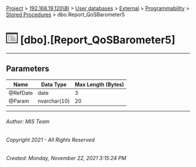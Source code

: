 #### 

[Project](../../../../../index.md) > [192.168.19.120\\BI](../../../../index.md) > [User databases](../../../index.md) > [External](../../index.md) > [Programmability](../index.md) > [Stored Procedures](Stored_Procedures.md) > dbo.Report_QoSBarometer5

# ![Stored Procedures](../../../../../Images/StoredProcedure32.png) [dbo].[Report_QoSBarometer5]

---

## <a name="#parameters"></a>Parameters

| Name | Data Type | Max Length (Bytes) |
|---|---|---|
| @RefDate | date | 3 |
| @Param | nvarchar(10) | 20 |


---

###### Author:  MIS Team

###### Copyright 2021 - All Rights Reserved

###### Created: Monday, November 22, 2021 3:15:24 PM

